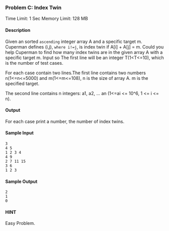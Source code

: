 ### Problem C: Index Twin

Time Limit: 1 Sec  Memory Limit: 128 MB

#### Description

Given an sorted `ascending` integer array A and a specific target m. Cuperman defines (i,j), `where i!=j`,  is index twin if A[i] + A[j] = m. Could you help Cuperman to find how many index twins are in the given array A with a specific target m.
Input
so
The first line will be an integer T(1<T<=10), which is the number of test cases.

For each case contain two lines.The first line contains two numbers n(1<=n<=5000) and m(1<=m<=108), n is the size of array A. m is the specified target.

The second line contains n integers: a1, a2, ... an (1<=ai <= 10^6, 1 <= i <= n).


#### Output

For each case print a number, the number of index twins.

#### Sample Input

```
3
4 5
1 2 3 4
4 9
2 7 11 15
3 6
1 2 3
```

#### Sample Output

```
2
1
0
```

#### HINT

Easy Problem.